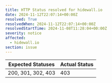 ```yaml
---
title: HTTP Status resolved for hidewall.io
date: 2024-11-12T22:07:14+00:00Z
resolved: True
resolvedWhen: 2024-11-12T22:07:14+00:00Z
resolvedStartTime: 2024-11-08T11:28:04+00:00Z
severity: notice
affected:
  - hidewall.io
section: issue
---
```


| Expected Statuses | Actual Status  |
|-------------------|----------------|
| 200, 301, 302, 403 | 403 |
